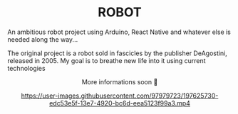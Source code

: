 <div align="center">
  <h1>ROBOT</h1>

  <p align="left">
    An ambitious robot project using Arduino, React Native and whatever else is needed along the way...
  </p>
  <p align="left">
    The original project is a robot sold in fascicles by the publisher DeAgostini, released in 2005. My goal is to breathe new life into it using current technologies
  </p>
  <p> More informations soon 🔧</p>
  
https://user-images.githubusercontent.com/97979723/197625730-edc53e5f-13e7-4920-bc6d-eea5123f99a3.mp4

</div>

